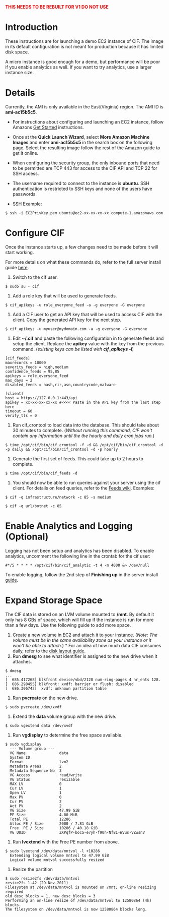 <font color='red'>
<b>THIS NEEDS TO BE REBUILT FOR V1 DO NOT USE</b>
</font>

# Introduction #

These instructions are for launching a demo EC2 instance of CIF. The image in its default configuration is not meant for production because it has limited disk space.

A micro instance is good enough for a demo, but performance will be poor if you enable analytics as well. If you want to try analytics, use a larger instance size.

# Details #

Currently, the AMI is only available in the East(Virginia) region.
The AMI ID is **ami-ac15b5c5**.

  * For instructions about configuring and launching an EC2 instance, follow Amazons [Get Started](http://docs.amazonwebservices.com/AWSEC2/latest/GettingStartedGuide/GetStartedLinux.html) instructions.

  * Once at the **Quick Launch Wizard**, select **More Amazon Machine Images** and enter **ami-ac15b5c5** in the search box on the following page. Select the resulting image follow the rest of the Amazon guide to get it online.

  * When configuring the security group, the only inbound ports that need to be permitted are TCP 443 for access to the CIF API and TCP 22 for SSH access.

  * The username required to connect to the instance is **ubuntu**. SSH authentication is restricted to SSH keys and none of the users have passwords.

  * SSH Example:
```
$ ssh -i EC2PrivKey.pem ubuntu@ec2-xx-xx-xx-xx.compute-1.amazonaws.com
```

# Configure CIF #

Once the instance starts up, a few changes need to be made before it will start working.

For more details on what these commands do, refer to the full server install guide [here](ServerInstall_v0.md).


  1. Switch to the cif user.
```
$ sudo su - cif
```
  1. Add a role key that will be used to generate feeds.
```
$ cif_apikeys -u role_everyone_feed -a -g everyone -G everyone
```
  1. Add a CIF user to get an API key that will be used to access CIF with the client. Copy the generated API key for the next step.
```
$ cif_apikeys -u myuser@mydomain.com -a -g everyone -G everyone
```
  1. Edit **~/.cif** and paste the following configuration in to generate feeds and setup the client. Replace the **apikey** value with the key from the previous command. (_existing keys can be listed with **cif\_apikeys -l**_)
```
[cif_feeds]
maxrecords = 10000
severity_feeds = high,medium
confidence_feeds = 95,85
apikeys = role_everyone_feed
max_days = 2
disabled_feeds = hash,rir,asn,countrycode,malware

[client]
host = https://127.0.0.1:443/api
apikey = xx-xx-xx-xx-xx #<<<< Paste in the API key from the last step here
timeout = 60
verify_tls = 0
```
  1. Run cif\_crontool to load data into the database. This should take about 30 minutes to complete. (_Without running this command, CIF won't contain any information until the the hourly and daily cron jobs run._)
```
$ time /opt/cif/bin/cif_crontool -f -d && /opt/cif/bin/cif_crontool -d -p daily && /opt/cif/bin/cif_crontool -d -p hourly
```
  1. Generate the first set of feeds. This could take up to 2 hours to complete.
```
$ time /opt/cif/bin/cif_feeds -d
```
  1. You should now be able to run queries against your server using the cif client. For details on feed queries, refer to the [Feeds wiki](http://code.google.com/p/collective-intelligence-framework/wiki/Feeds).
Examples:
```
$ cif -q infrastructure/network -c 85 -s medium
```
```
$ cif -q url/botnet -c 85
```
# Enable Analytics and Logging (Optional) #
Logging has not been setup and analytics has been disabled. To enable analytics, uncomment the following line in the crontab for the cif user:
```
#*/5 * * * * /opt/cif/bin/cif_analytic -t 4 -m 4000 &> /dev/null
```
To enable logging, follow the 2nd step of **Finishing up** in the server install [guide](ServerInstall_v0#Finishing_up.md).

# Expand Storage Space #
The CIF data is stored on an LVM volume mounted to **/mnt**. By default it only has 8 GBs of space, which will fill up if the instance is run for more than a few days. Use the following guide to add more space.

  1. [Create a new volume in EC2](http://docs.amazonwebservices.com/AWSEC2/latest/UserGuide/ebs-creating-volume.html) and [attach it to your instance](http://docs.amazonwebservices.com/AWSEC2/latest/UserGuide/ebs-attaching-volume.html). (_Note: The volume must be in the same availability zone as your instance or it won't be able to attach._)
    * For an idea of how much data CIF consumes daily, refer to the [disk layout guide](http://code.google.com/p/collective-intelligence-framework/wiki/DiskLayout).
  1. Run **dmesg** to see what identifier is assigned to the new drive when it attaches.
```
$ dmesg
...
[  685.417268] blkfront device/vbd/2128 num-ring-pages 4 nr_ents 128.
[  686.298455] blkfront: xvdf: barrier or flush: disabled
[  686.306742]  xvdf: unknown partition table
```
  1. Run **pvcreate** on the new drive.
```
$ sudo pvcreate /dev/xvdf
```
  1. Extend the **data** volume group with the new drive.
```
$ sudo vgextend data /dev/xvdf
```
  1. Run **vgdisplay** to determine the free space available.
```
$ sudo vgdisplay
  --- Volume group ---
  VG Name               data
  System ID
  Format                lvm2
  Metadata Areas        2
  Metadata Sequence No  3
  VG Access             read/write
  VG Status             resizable
  MAX LV                0
  Cur LV                1
  Open LV               1
  Max PV                0
  Cur PV                2
  Act PV                2
  VG Size               47.99 GiB
  PE Size               4.00 MiB
  Total PE              12286
  Alloc PE / Size       2000 / 7.81 GiB
  Free  PE / Size       10286 / 40.18 GiB
  VG UUID               ZXPqfP-bocS-e7yh-f90h-Nf81-WVus-VZwsnV
```
  1. Run **lvextend** with the Free PE number from above.
```
$ sudo lvextend /dev/data/mntvol -l +10286
  Extending logical volume mntvol to 47.99 GiB
  Logical volume mntvol successfully resized
```
  1. Resize the partition
```
$ sudo resize2fs /dev/data/mntvol
resize2fs 1.42 (29-Nov-2011)
Filesystem at /dev/data/mntvol is mounted on /mnt; on-line resizing required
old_desc_blocks = 1, new_desc_blocks = 3
Performing an on-line resize of /dev/data/mntvol to 12580864 (4k) blocks.
The filesystem on /dev/data/mntvol is now 12580864 blocks long.
```
